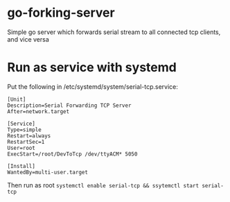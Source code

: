 # go-forking-server
Simple go server which forwards serial stream to all connected tcp clients, and vice versa

# Run as service with systemd
Put the following in /etc/systemd/system/serial-tcp.service:
```
[Unit]
Description=Serial Forwarding TCP Server
After=network.target

[Service]
Type=simple
Restart=always
RestartSec=1
User=root
ExecStart=/root/DevToTcp /dev/ttyACM* 5050

[Install]
WantedBy=multi-user.target
```
Then run as root `systemctl enable serial-tcp && ssytemctl start serial-tcp` 
